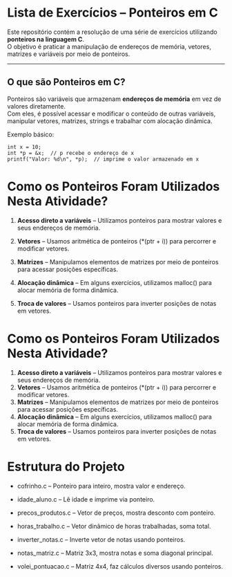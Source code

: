 # Lista de Exercícios – Ponteiros em C

Este repositório contém a resolução de uma série de exercícios utilizando **ponteiros na linguagem C**.  
O objetivo é praticar a manipulação de endereços de memória, vetores, matrizes e variáveis por meio de ponteiros.

---

## O que são Ponteiros em C?

Ponteiros são variáveis que armazenam **endereços de memória** em vez de valores diretamente.  
Com eles, é possível acessar e modificar o conteúdo de outras variáveis, manipular vetores, matrizes, strings e trabalhar com alocação dinâmica.

Exemplo básico:
```
int x = 10;
int *p = &x;  // p recebe o endereço de x
printf("Valor: %d\n", *p);  // imprime o valor armazenado em x
```
# Como os Ponteiros Foram Utilizados Nesta Atividade?

1. **Acesso direto a variáveis** – Utilizamos ponteiros para mostrar valores e seus endereços de memória.

2. **Vetores** – Usamos aritmética de ponteiros (*(ptr + i)) para percorrer e modificar vetores.

3. **Matrizes** – Manipulamos elementos de matrizes por meio de ponteiros para acessar posições específicas.

4. **Alocação dinâmica** – Em alguns exercícios, utilizamos malloc() para alocar memória de forma dinâmica.

5. **Troca de valores** – Usamos ponteiros para inverter posições de notas em vetores.

# Como os Ponteiros Foram Utilizados Nesta Atividade?

1. **Acesso direto a variáveis** – Utilizamos ponteiros para mostrar valores e seus endereços de memória.
2. **Vetores** – Usamos aritmética de ponteiros (*(ptr + i)) para percorrer e modificar vetores.
3. **Matrizes** – Manipulamos elementos de matrizes por meio de ponteiros para acessar posições específicas.
4. **Alocação dinâmica** – Em alguns exercícios, utilizamos malloc() para alocar memória de forma dinâmica.
5. **Troca de valores** – Usamos ponteiros para inverter posições de notas em vetores.

# Estrutura do Projeto

* cofrinho.c – Ponteiro para inteiro, mostra valor e endereço.

* idade_aluno.c – Lê idade e imprime via ponteiro.

* precos_produtos.c – Vetor de preços, mostra desconto com ponteiro.

* horas_trabalho.c – Vetor dinâmico de horas trabalhadas, soma total.

* inverter_notas.c – Inverte vetor de notas usando ponteiros.

* notas_matriz.c – Matriz 3x3, mostra notas e soma diagonal principal.

* volei_pontuacao.c – Matriz 4x4, faz cálculos diversos usando ponteiros.
